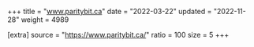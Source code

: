 +++
title = "www.paritybit.ca"
date = "2022-03-22"
updated = "2022-11-28"
weight = 4989

[extra]
source = "https://www.paritybit.ca/"
ratio = 100
size = 5
+++
